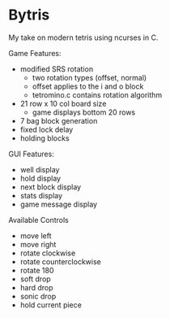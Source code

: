# Bytris

My take on modern tetris using ncurses in C.

Game Features:
- modified SRS rotation
	- two rotation types (offset, normal)
	- offset applies to the i and o block
	- tetromino.c contains rotation algorithm
- 21 row x 10 col board size
	- game displays bottom 20 rows
- 7 bag block generation
- fixed lock delay
- holding blocks

GUI Features:
- well display
- hold display
- next block display
- stats display
- game message display

Available Controls
- move left
- move right
- rotate clockwise
- rotate counterclockwise
- rotate 180
- soft drop
- hard drop
- sonic drop
- hold current piece
